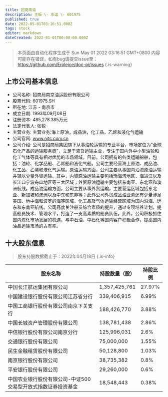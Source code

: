 ```yaml
---
title: 招商南油
description: 主板 \- 水运 \- 601975
published: true
date: 2022-05-01T03:16:51.000Z
tags: stock
editor: markdown
dateCreated: 2022-01-01T00:00:00.000Z
---
```


> 本页面由自动化程序生成于 Sun May 01 2022 03:16:51 GMT+0800
> 内容可能存在错误，如有bug请提交issue至：https://github.com/Eroleice/doc-pi/issues
{.is-warning}

## 上市公司基本信息
- 公司名称: 招商局南京油运股份有限公司
- 股票代码: 601975.SH
- 所在地: 江苏 - 南京市
- 成立日期: 1993年09月08日
- 注册资本: 485,278.385万元
- 法定代表人: 张锐
- 主营业务: 主营业务:海上原油，成品油，化工品，乙烯和液化气运输
- 公司官网: www.njtc.com.cn
- 公司介绍: 公司是招商局集团旗下从事油轮运输的专业平台，市场定位为“全球石化产品的运输服务商”，立足于液货运输主业，专注于国内外中小型油轮和化工气体等具有相对优势的市场领域。目前，公司拥有的各类运输船舶，包括：油轮、化学品船、乙烯船和液化气船。公司主要经营海上原油、成品油、化工品、乙烯和液化气运输。原油运输方面，公司主要从事国内沿海原油运输并辅以少量外贸运输。其中，内贸原油运输主要包括渤海湾地区、海进江以及长江口宁波舟山地区等三大区域；外贸原油运输主要包括东南亚、东北亚和澳洲航线。成品油运输方面，公司主要从事外贸运输，主要营运区域包括东北亚、新加坡和澳洲以及中东和东非等；此外公司外贸成品油业务还有少量涉足美国、地中海和波罗的海等区域。化工品及气体运输经营区域为国内沿海、远东和东南亚航线。公司高度关注船员综合素质的提升，通过专项培养计划，提高船员技术、管理水平，打造了一支高素质的船员队伍。此外，公司积极抓住国内炼化市场发展的机遇，与中石油、中石化等国内客户积极合作，提高国内油品运输市场的占有率。


## 十大股东信息
> 股东持股数据截止于：2022年04月18日
{.is-info}

| 股东名称 | 持股数量（股） | 持股比例 |
| --- | --- | --- |
| 中国长江航运集团有限公司 | 1,357,425,761 | 27.97% |
| 中国建设银行股份有限公司江苏省分行 | 339,406,915 | 6.99% |
| 中国工商银行股份有限公司南京下关支行 | 188,426,770 | 3.88% |
| 中国长城资产管理股份有限公司 | 138,781,438 | 2.86% |
| 中信银行股份有限公司南京分行 | 125,996,031 | 2.6% |
| 交通银行股份有限公司 | 75,000,000 | 1.55% |
| 民生金融租赁股份有限公司 | 50,128,800 | 1.03% |
| 南京银行股份有限公司 | 38,735,382 | 0.8% |
| 平安银行股份有限公司 | 29,260,000 | 0.6% |
| 中国农业银行股份有限公司-中证500交易型开放式指数证券投资基金 | 18,548,443 | 0.38% |





